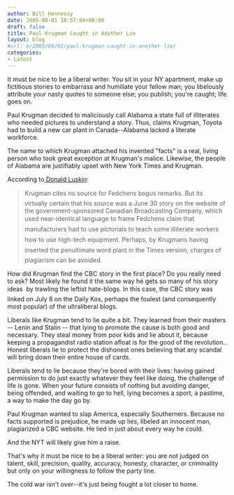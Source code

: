```yaml
---
author: Bill Hennessy
date: 2005-08-01 18:57:04+00:00
draft: false
title: Paul Krugman Caught in Another Lie
layout: blog
#url: e/2005/08/01/paul-krugman-caught-in-another-lie/
categories:
- Latest
---
```


It must be nice to be a liberal writer.  You sit in your NY apartment, make up fictitious stories to embarrass and humiliate your fellow man; you libelously attribute your nasty quotes to someone else; you publish; you're caught; life goes on.

Paul Krugman decided to maliciously call Alabama a state full of illiterates who needed pictures to understand a story.  Thus, claims Krugman, Toyota had to build a new car plant in Canada--Alabama lacked a literate workforce.

The name to which Krugman attached his invented "facts" is a real, living person who took great exception at Krugman's malice.  Likewise, the people of Alabama are justifiably upset with New York Times and Krugman.

According to[ Donald Luskin](https://www.nationalreview.com/nrof_luskin/luskin200507290839.asp):



> Krugman cites no source for Fedchens bogus remarks. But its virtually certain that his source was a June 30 story on the website of the government-sponsored Canadian Broadcasting Company, which used near-identical language to frame Fedchens claim that manufacturers had to use pictorials to teach some illiterate workers how to use high-tech equipment. Perhaps, by Krugmans having inserted the penultimate word plant in the Times version, charges of plagiarism can be avoided.

How did Krugman find the CBC story in the first place? Do you really need to ask? Most likely he found it the same way he gets so many of his story ideas  by trawling the leftist hate-blogs. In this case, the CBC story was linked on July 8 on the Daily Kos, perhaps the foulest (and consequently most popular) of the ultraliberal blogs. 



Liberals like Krugman tend to  lie quite a bit.  They learned from their masters -- Lenin and Stalin -- that lying to promote the cause is both good and necessary.  They steal money from poor kids and lie about it, because keeping a propagandist radio station afloat is for the good of the revolution..  Honest liberals lie to protect the dishonest ones believing that any scandal will bring down their entire house of cards.

Liberals tend to lie because they're bored with their lives:  having gained permission to do just exactly whatever they feel like doing, the challenge of life is gone.  When your future consists of nothing but avoiding danger, being offended, and waiting to go to hell, lying becomes a sport, a pastime, a way to make the day go by.

Paul Krugman wanted to slap America, especially Southerners.  Because no facts supported is prejudice, he made up lies, libeled an innocent man, plagiarized a CBC website.  He lied in just about every way he could.

And the NYT will likely give him a raise.

That's why it must be nice to be a liberal writer:  you are not judged on talent, skill, precision, quality, accuracy, honesty, character, or criminality but only on your willingness to follow the party line.

The cold war isn't over--it's just being fought a lot closer to home.  
